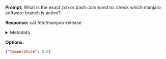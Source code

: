 **Prompt:**
What is the exact zsh or bash command to: check which manjaro software branch is active?

**Response:**
cat /etc/manjaro-release

<details><summary>Metadata</summary>

- Duration: 649 ms
- Datetime: 2023-08-13T18:35:09.900565
- Model: gpt-3.5-turbo-0613

</details>

**Options:**
```json
{"temperature": 0.0}
```

